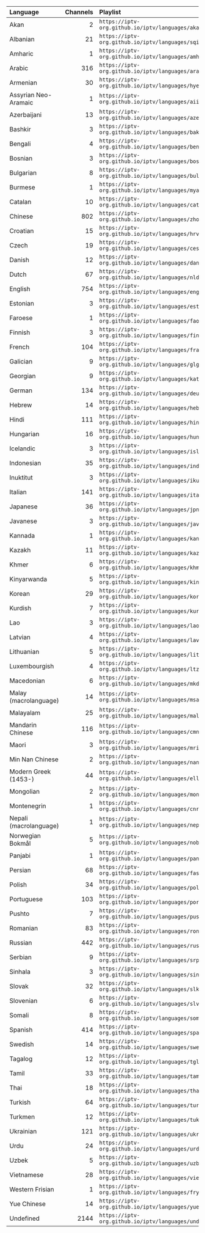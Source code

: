 <table>
	<thead>
		<tr><th align="left">Language</th><th align="right">Channels</th><th align="left">Playlist</th></tr>
	</thead>
	<tbody>
		<tr><td align="left">Akan</td><td align="right">2</td><td align="left"><code>https://iptv-org.github.io/iptv/languages/aka.m3u</code></td></tr>
		<tr><td align="left">Albanian</td><td align="right">21</td><td align="left"><code>https://iptv-org.github.io/iptv/languages/sqi.m3u</code></td></tr>
		<tr><td align="left">Amharic</td><td align="right">1</td><td align="left"><code>https://iptv-org.github.io/iptv/languages/amh.m3u</code></td></tr>
		<tr><td align="left">Arabic</td><td align="right">316</td><td align="left"><code>https://iptv-org.github.io/iptv/languages/ara.m3u</code></td></tr>
		<tr><td align="left">Armenian</td><td align="right">30</td><td align="left"><code>https://iptv-org.github.io/iptv/languages/hye.m3u</code></td></tr>
		<tr><td align="left">Assyrian Neo-Aramaic</td><td align="right">1</td><td align="left"><code>https://iptv-org.github.io/iptv/languages/aii.m3u</code></td></tr>
		<tr><td align="left">Azerbaijani</td><td align="right">13</td><td align="left"><code>https://iptv-org.github.io/iptv/languages/aze.m3u</code></td></tr>
		<tr><td align="left">Bashkir</td><td align="right">3</td><td align="left"><code>https://iptv-org.github.io/iptv/languages/bak.m3u</code></td></tr>
		<tr><td align="left">Bengali</td><td align="right">4</td><td align="left"><code>https://iptv-org.github.io/iptv/languages/ben.m3u</code></td></tr>
		<tr><td align="left">Bosnian</td><td align="right">3</td><td align="left"><code>https://iptv-org.github.io/iptv/languages/bos.m3u</code></td></tr>
		<tr><td align="left">Bulgarian</td><td align="right">8</td><td align="left"><code>https://iptv-org.github.io/iptv/languages/bul.m3u</code></td></tr>
		<tr><td align="left">Burmese</td><td align="right">1</td><td align="left"><code>https://iptv-org.github.io/iptv/languages/mya.m3u</code></td></tr>
		<tr><td align="left">Catalan</td><td align="right">10</td><td align="left"><code>https://iptv-org.github.io/iptv/languages/cat.m3u</code></td></tr>
		<tr><td align="left">Chinese</td><td align="right">802</td><td align="left"><code>https://iptv-org.github.io/iptv/languages/zho.m3u</code></td></tr>
		<tr><td align="left">Croatian</td><td align="right">15</td><td align="left"><code>https://iptv-org.github.io/iptv/languages/hrv.m3u</code></td></tr>
		<tr><td align="left">Czech</td><td align="right">19</td><td align="left"><code>https://iptv-org.github.io/iptv/languages/ces.m3u</code></td></tr>
		<tr><td align="left">Danish</td><td align="right">12</td><td align="left"><code>https://iptv-org.github.io/iptv/languages/dan.m3u</code></td></tr>
		<tr><td align="left">Dutch</td><td align="right">67</td><td align="left"><code>https://iptv-org.github.io/iptv/languages/nld.m3u</code></td></tr>
		<tr><td align="left">English</td><td align="right">754</td><td align="left"><code>https://iptv-org.github.io/iptv/languages/eng.m3u</code></td></tr>
		<tr><td align="left">Estonian</td><td align="right">3</td><td align="left"><code>https://iptv-org.github.io/iptv/languages/est.m3u</code></td></tr>
		<tr><td align="left">Faroese</td><td align="right">1</td><td align="left"><code>https://iptv-org.github.io/iptv/languages/fao.m3u</code></td></tr>
		<tr><td align="left">Finnish</td><td align="right">3</td><td align="left"><code>https://iptv-org.github.io/iptv/languages/fin.m3u</code></td></tr>
		<tr><td align="left">French</td><td align="right">104</td><td align="left"><code>https://iptv-org.github.io/iptv/languages/fra.m3u</code></td></tr>
		<tr><td align="left">Galician</td><td align="right">9</td><td align="left"><code>https://iptv-org.github.io/iptv/languages/glg.m3u</code></td></tr>
		<tr><td align="left">Georgian</td><td align="right">9</td><td align="left"><code>https://iptv-org.github.io/iptv/languages/kat.m3u</code></td></tr>
		<tr><td align="left">German</td><td align="right">134</td><td align="left"><code>https://iptv-org.github.io/iptv/languages/deu.m3u</code></td></tr>
		<tr><td align="left">Hebrew</td><td align="right">14</td><td align="left"><code>https://iptv-org.github.io/iptv/languages/heb.m3u</code></td></tr>
		<tr><td align="left">Hindi</td><td align="right">111</td><td align="left"><code>https://iptv-org.github.io/iptv/languages/hin.m3u</code></td></tr>
		<tr><td align="left">Hungarian</td><td align="right">16</td><td align="left"><code>https://iptv-org.github.io/iptv/languages/hun.m3u</code></td></tr>
		<tr><td align="left">Icelandic</td><td align="right">3</td><td align="left"><code>https://iptv-org.github.io/iptv/languages/isl.m3u</code></td></tr>
		<tr><td align="left">Indonesian</td><td align="right">35</td><td align="left"><code>https://iptv-org.github.io/iptv/languages/ind.m3u</code></td></tr>
		<tr><td align="left">Inuktitut</td><td align="right">3</td><td align="left"><code>https://iptv-org.github.io/iptv/languages/iku.m3u</code></td></tr>
		<tr><td align="left">Italian</td><td align="right">141</td><td align="left"><code>https://iptv-org.github.io/iptv/languages/ita.m3u</code></td></tr>
		<tr><td align="left">Japanese</td><td align="right">36</td><td align="left"><code>https://iptv-org.github.io/iptv/languages/jpn.m3u</code></td></tr>
		<tr><td align="left">Javanese</td><td align="right">3</td><td align="left"><code>https://iptv-org.github.io/iptv/languages/jav.m3u</code></td></tr>
		<tr><td align="left">Kannada</td><td align="right">1</td><td align="left"><code>https://iptv-org.github.io/iptv/languages/kan.m3u</code></td></tr>
		<tr><td align="left">Kazakh</td><td align="right">11</td><td align="left"><code>https://iptv-org.github.io/iptv/languages/kaz.m3u</code></td></tr>
		<tr><td align="left">Khmer</td><td align="right">6</td><td align="left"><code>https://iptv-org.github.io/iptv/languages/khm.m3u</code></td></tr>
		<tr><td align="left">Kinyarwanda</td><td align="right">5</td><td align="left"><code>https://iptv-org.github.io/iptv/languages/kin.m3u</code></td></tr>
		<tr><td align="left">Korean</td><td align="right">29</td><td align="left"><code>https://iptv-org.github.io/iptv/languages/kor.m3u</code></td></tr>
		<tr><td align="left">Kurdish</td><td align="right">7</td><td align="left"><code>https://iptv-org.github.io/iptv/languages/kur.m3u</code></td></tr>
		<tr><td align="left">Lao</td><td align="right">3</td><td align="left"><code>https://iptv-org.github.io/iptv/languages/lao.m3u</code></td></tr>
		<tr><td align="left">Latvian</td><td align="right">4</td><td align="left"><code>https://iptv-org.github.io/iptv/languages/lav.m3u</code></td></tr>
		<tr><td align="left">Lithuanian</td><td align="right">5</td><td align="left"><code>https://iptv-org.github.io/iptv/languages/lit.m3u</code></td></tr>
		<tr><td align="left">Luxembourgish</td><td align="right">4</td><td align="left"><code>https://iptv-org.github.io/iptv/languages/ltz.m3u</code></td></tr>
		<tr><td align="left">Macedonian</td><td align="right">6</td><td align="left"><code>https://iptv-org.github.io/iptv/languages/mkd.m3u</code></td></tr>
		<tr><td align="left">Malay (macrolanguage)</td><td align="right">14</td><td align="left"><code>https://iptv-org.github.io/iptv/languages/msa.m3u</code></td></tr>
		<tr><td align="left">Malayalam</td><td align="right">25</td><td align="left"><code>https://iptv-org.github.io/iptv/languages/mal.m3u</code></td></tr>
		<tr><td align="left">Mandarin Chinese</td><td align="right">116</td><td align="left"><code>https://iptv-org.github.io/iptv/languages/cmn.m3u</code></td></tr>
		<tr><td align="left">Maori</td><td align="right">3</td><td align="left"><code>https://iptv-org.github.io/iptv/languages/mri.m3u</code></td></tr>
		<tr><td align="left">Min Nan Chinese</td><td align="right">2</td><td align="left"><code>https://iptv-org.github.io/iptv/languages/nan.m3u</code></td></tr>
		<tr><td align="left">Modern Greek (1453-)</td><td align="right">44</td><td align="left"><code>https://iptv-org.github.io/iptv/languages/ell.m3u</code></td></tr>
		<tr><td align="left">Mongolian</td><td align="right">2</td><td align="left"><code>https://iptv-org.github.io/iptv/languages/mon.m3u</code></td></tr>
		<tr><td align="left">Montenegrin</td><td align="right">1</td><td align="left"><code>https://iptv-org.github.io/iptv/languages/cnr.m3u</code></td></tr>
		<tr><td align="left">Nepali (macrolanguage)</td><td align="right">1</td><td align="left"><code>https://iptv-org.github.io/iptv/languages/nep.m3u</code></td></tr>
		<tr><td align="left">Norwegian Bokmål</td><td align="right">5</td><td align="left"><code>https://iptv-org.github.io/iptv/languages/nob.m3u</code></td></tr>
		<tr><td align="left">Panjabi</td><td align="right">1</td><td align="left"><code>https://iptv-org.github.io/iptv/languages/pan.m3u</code></td></tr>
		<tr><td align="left">Persian</td><td align="right">68</td><td align="left"><code>https://iptv-org.github.io/iptv/languages/fas.m3u</code></td></tr>
		<tr><td align="left">Polish</td><td align="right">34</td><td align="left"><code>https://iptv-org.github.io/iptv/languages/pol.m3u</code></td></tr>
		<tr><td align="left">Portuguese</td><td align="right">103</td><td align="left"><code>https://iptv-org.github.io/iptv/languages/por.m3u</code></td></tr>
		<tr><td align="left">Pushto</td><td align="right">7</td><td align="left"><code>https://iptv-org.github.io/iptv/languages/pus.m3u</code></td></tr>
		<tr><td align="left">Romanian</td><td align="right">83</td><td align="left"><code>https://iptv-org.github.io/iptv/languages/ron.m3u</code></td></tr>
		<tr><td align="left">Russian</td><td align="right">442</td><td align="left"><code>https://iptv-org.github.io/iptv/languages/rus.m3u</code></td></tr>
		<tr><td align="left">Serbian</td><td align="right">9</td><td align="left"><code>https://iptv-org.github.io/iptv/languages/srp.m3u</code></td></tr>
		<tr><td align="left">Sinhala</td><td align="right">3</td><td align="left"><code>https://iptv-org.github.io/iptv/languages/sin.m3u</code></td></tr>
		<tr><td align="left">Slovak</td><td align="right">32</td><td align="left"><code>https://iptv-org.github.io/iptv/languages/slk.m3u</code></td></tr>
		<tr><td align="left">Slovenian</td><td align="right">6</td><td align="left"><code>https://iptv-org.github.io/iptv/languages/slv.m3u</code></td></tr>
		<tr><td align="left">Somali</td><td align="right">8</td><td align="left"><code>https://iptv-org.github.io/iptv/languages/som.m3u</code></td></tr>
		<tr><td align="left">Spanish</td><td align="right">414</td><td align="left"><code>https://iptv-org.github.io/iptv/languages/spa.m3u</code></td></tr>
		<tr><td align="left">Swedish</td><td align="right">14</td><td align="left"><code>https://iptv-org.github.io/iptv/languages/swe.m3u</code></td></tr>
		<tr><td align="left">Tagalog</td><td align="right">12</td><td align="left"><code>https://iptv-org.github.io/iptv/languages/tgl.m3u</code></td></tr>
		<tr><td align="left">Tamil</td><td align="right">33</td><td align="left"><code>https://iptv-org.github.io/iptv/languages/tam.m3u</code></td></tr>
		<tr><td align="left">Thai</td><td align="right">18</td><td align="left"><code>https://iptv-org.github.io/iptv/languages/tha.m3u</code></td></tr>
		<tr><td align="left">Turkish</td><td align="right">64</td><td align="left"><code>https://iptv-org.github.io/iptv/languages/tur.m3u</code></td></tr>
		<tr><td align="left">Turkmen</td><td align="right">12</td><td align="left"><code>https://iptv-org.github.io/iptv/languages/tuk.m3u</code></td></tr>
		<tr><td align="left">Ukrainian</td><td align="right">121</td><td align="left"><code>https://iptv-org.github.io/iptv/languages/ukr.m3u</code></td></tr>
		<tr><td align="left">Urdu</td><td align="right">24</td><td align="left"><code>https://iptv-org.github.io/iptv/languages/urd.m3u</code></td></tr>
		<tr><td align="left">Uzbek</td><td align="right">5</td><td align="left"><code>https://iptv-org.github.io/iptv/languages/uzb.m3u</code></td></tr>
		<tr><td align="left">Vietnamese</td><td align="right">28</td><td align="left"><code>https://iptv-org.github.io/iptv/languages/vie.m3u</code></td></tr>
		<tr><td align="left">Western Frisian</td><td align="right">1</td><td align="left"><code>https://iptv-org.github.io/iptv/languages/fry.m3u</code></td></tr>
		<tr><td align="left">Yue Chinese</td><td align="right">14</td><td align="left"><code>https://iptv-org.github.io/iptv/languages/yue.m3u</code></td></tr>
		<tr><td align="left">Undefined</td><td align="right">2144</td><td align="left"><code>https://iptv-org.github.io/iptv/languages/undefined.m3u</code></td></tr>
	</tbody>
</table>